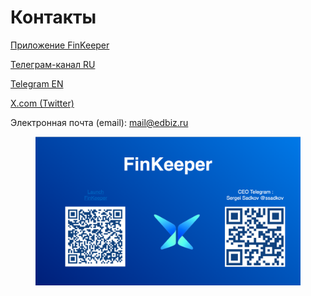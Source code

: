 # Контакты

[Приложение FinKeeper](https://t.me/finkeeper\_app\_bot)

[Телеграм-канал RU](https://t.me/finkeeper\_ru)

[Telegram EN](https://t.me/finkeeper\_en)

[X.com (Twitter)](https://x.com/FinKeeper/)

Электронная почта (email): mail@edbiz.ru

<figure><img src="../.gitbook/assets/contact.png" alt=""><figcaption></figcaption></figure>
